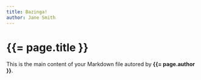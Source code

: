 ```yaml
---
title: Bazinga!
author: Jane Smith
---
```


# {{= page.title }}

This is the main content of your Markdown file autored by **{{= page.author }}**.
